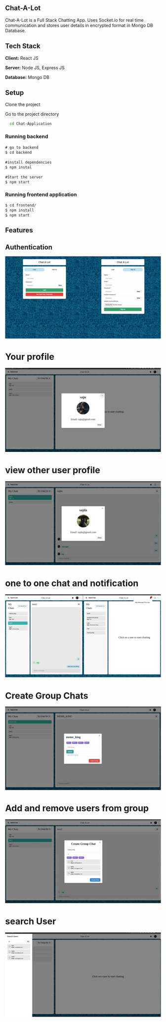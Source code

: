 ## Chat-A-Lot

Chat-A-Lot is a Full Stack Chatting App.
Uses Socket.io for real time communication and stores user details in encrypted format in Mongo DB Database.

## Tech Stack

**Client:** React JS

**Server:** Node JS, Express JS

**Database:** Mongo DB

## Setup

Clone the project

Go to the project directory

```bash
  cd Chat-Application
```


### Running backend


```shell
# go to backend 
$ cd backend

#install dependencies
$ npm instal

#Start the server
$ npm start

```


### Running frontend application

```shell
$ cd frontend/
$ npm install
$ npm start

```

## Features

## Authentication
![](https://github.com/sajdakabir/Chat-Application/blob/main/screenshots/signup%2Blogin.jpeg)


# Your profile
![](https://github.com/sajdakabir/Chat-Application/blob/main/screenshots/profile.jpeg)

# view other user profile
![](https://github.com/sajdakabir/Chat-Application/blob/main/screenshots/other-profile.jpeg)

# one to one chat and notification
![](https://github.com/sajdakabir/Chat-Application/blob/main/screenshots/one-to-one-chat%2Bnotification.jpeg)

# Create Group Chats
![](https://github.com/sajdakabir/Chat-Application/blob/main/screenshots/group.jpeg)

# Add and remove users from group
![](https://github.com/sajdakabir/Chat-Application/blob/main/screenshots/add-people-to-group.jpeg)


# search User

![](https://github.com/sajdakabir/Chat-Application/blob/main/screenshots/search.jpeg)


